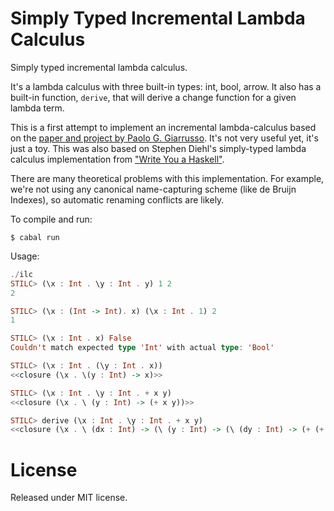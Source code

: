 Simply Typed Incremental Lambda Calculus
============================

Simply typed incremental lambda calculus.

It's a lambda calculus with three built-in types: int, bool, arrow. It also has a built-in function, `derive`, that will derive a change function for a given lambda term.

This is a first attempt to implement an incremental lambda-calculus based on the [paper and project by Paolo G. Giarrusso](http://inc-lc.github.io/). It's not very useful yet, it's just a toy. This was also based on Stephen Diehl's simply-typed lambda calculus implementation from ["Write You a Haskell"](http://dev.stephendiehl.com/fun/).

There are many theoretical problems with this implementation. For example, we're not using any canonical name-capturing scheme (like de Bruijn Indexes), so automatic renaming conflicts are likely.

To compile and run:

```shell
$ cabal run
```

Usage:

```haskell
./ilc
STILC> (\x : Int . \y : Int . y) 1 2
2

STILC> (\x : (Int -> Int). x) (\x : Int . 1) 2
1

STILC> (\x : Int . x) False
Couldn't match expected type 'Int' with actual type: 'Bool'

STILC> (\x : Int . (\y : Int . x))
<<closure (\x . \(y : Int) -> x)>>

STILC> (\x : Int . \y : Int . + x y)
<<closure (\x . \ (y : Int) -> (+ x y))>>

STILC> derive (\x : Int . \y : Int . + x y)
<<closure (\x . \ (dx : Int) -> (\ (y : Int) -> (\ (dy : Int) -> (+ (+ x y) (+ dx dy)))))>>
```

License
=======

Released under MIT license.
